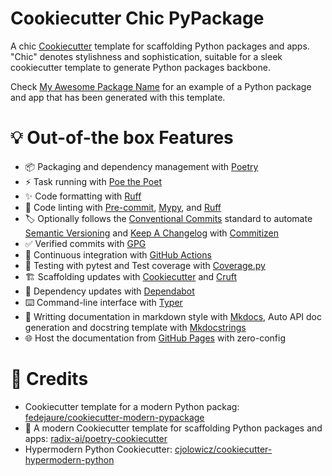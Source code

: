 # Cookiecutter Chic PyPackage

A chic [Cookiecutter](https://github.com/cookiecutter/cookiecutter) template for scaffolding Python packages and apps. "Chic" denotes stylishness and sophistication, suitable for a sleek cookiecutter template to generate Python packages backbone.

Check [My Awesome Package Name](https://github.com/ibmw/my-awesome-package-name) for an example of a Python package and app that has been generated with this template.

# 💡 Out-of-the box Features

- 📦 Packaging and dependency management with [Poetry](https://github.com/python-poetry/poetry)
- ⚡ Task running with [Poe the Poet](https://github.com/nat-n/poethepoet)
- ✨ Code formatting with [Ruff](https://github.com/charliermarsh/ruff)
- 🧹 Code linting with [Pre-commit](https://pre-commit.com/), [Mypy](https://github.com/python/mypy), and [Ruff](https://github.com/charliermarsh/ruff)
- 🏷 Optionally follows the [Conventional Commits](https://www.conventionalcommits.org/) standard to automate [Semantic Versioning](https://semver.org/) and [Keep A Changelog](https://keepachangelog.com/) with [Commitizen](https://github.com/commitizen-tools/commitizen)
- ✅ Verified commits with [GPG](https://gnupg.org/)
- 🔄 Continuous integration with [GitHub Actions](https://docs.github.com/en/actions)
- 🧪 Testing with pytest and Test coverage with [Coverage.py](https://github.com/nedbat/coveragepy)
- 🏗 Scaffolding updates with [Cookiecutter](https://github.com/cookiecutter/cookiecutter) and [Cruft](https://github.com/cruft/cruft)
- 🧰 Dependency updates with [Dependabot](https://docs.github.com/en/code-security/supply-chain-security/keeping-your-dependencies-updated-automatically/about-dependabot-version-updates)
- ⌨️ Command-line interface with [Typer](https://github.com/tiangolo/typer)
- 📖 Writting documentation in markdown style with [Mkdocs](https://github.com/mkdocs/mkdocs), Auto API doc generation and docstring template with [Mkdocstrings](https://github.com/mkdocstrings/mkdocstrings)
- 🌐 Host the documentation from [GitHub Pages](https://pages.github.com) with zero-config

# 🌟 Credits

- Cookiecutter template for a modern Python packag: [fedejaure/cookiecutter-modern-pypackage](https://github.com/fedejaure/cookiecutter-modern-pypackage)
- 🐍 A modern Cookiecutter template for scaffolding Python packages and apps: [radix-ai/poetry-cookiecutter](https://github.com/radix-ai/poetry-cookiecutter)
- Hypermodern Python Cookiecutter: [cjolowicz/cookiecutter-hypermodern-python](https://github.com/cjolowicz/cookiecutter-hypermodern-python)